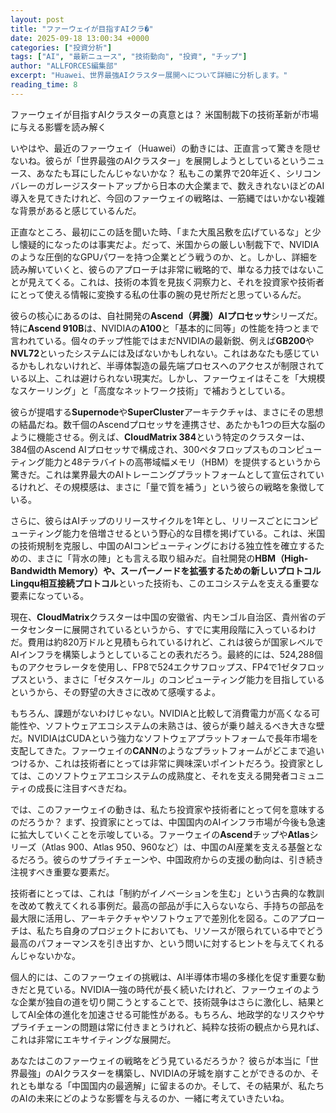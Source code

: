 ```yaml
---
layout: post
title: "ファーウェイが目指すAIクラ�"
date: 2025-09-18 13:00:34 +0000
categories: ["投資分析"]
tags: ["AI", "最新ニュース", "技術動向", "投資", "チップ"]
author: "ALLFORCES編集部"
excerpt: "Huawei、世界最強AIクラスター展開へについて詳細に分析します。"
reading_time: 8
---
```


ファーウェイが目指すAIクラスターの真意とは？ 米国制裁下の技術革新が市場に与える影響を読み解く

いやはや、最近のファーウェイ（Huawei）の動きには、正直言って驚きを隠せないね。彼らが「世界最強のAIクラスター」を展開しようとしているというニュース、あなたも耳にしたんじゃないかな？ 私もこの業界で20年近く、シリコンバレーのガレージスタートアップから日本の大企業まで、数えきれないほどのAI導入を見てきたけれど、今回のファーウェイの戦略は、一筋縄ではいかない複雑な背景があると感じているんだ。

正直なところ、最初にこの話を聞いた時、「また大風呂敷を広げているな」と少し懐疑的になったのは事実だよ。だって、米国からの厳しい制裁下で、NVIDIAのような圧倒的なGPUパワーを持つ企業とどう戦うのか、と。しかし、詳細を読み解いていくと、彼らのアプローチは非常に戦略的で、単なる力技ではないことが見えてくる。これは、技術の本質を見抜く洞察力と、それを投資家や技術者にとって使える情報に変換する私の仕事の腕の見せ所だと思っているんだ。

彼らの核心にあるのは、自社開発の**Ascend（昇騰）AIプロセッサ**シリーズだ。特に**Ascend 910B**は、NVIDIAの**A100**と「基本的に同等」の性能を持つとまで言われている。個々のチップ性能ではまだNVIDIAの最新鋭、例えば**GB200**や**NVL72**といったシステムには及ばないかもしれない。これはあなたも感じているかもしれないけれど、半導体製造の最先端プロセスへのアクセスが制限されている以上、これは避けられない現実だ。しかし、ファーウェイはそこを「大規模なスケーリング」と「高度なネットワーク技術」で補おうとしている。

彼らが提唱する**Supernode**や**SuperCluster**アーキテクチャは、まさにその思想の結晶だね。数千個のAscendプロセッサを連携させ、あたかも1つの巨大な脳のように機能させる。例えば、**CloudMatrix 384**という特定のクラスターは、384個のAscend AIプロセッサで構成され、300ペタフロップスものコンピューティング能力と48テラバイトの高帯域幅メモリ（HBM）を提供するというから驚きだ。これは業界最大のAIトレーニングプラットフォームとして宣伝されているけれど、その規模感は、まさに「量で質を補う」という彼らの戦略を象徴している。

さらに、彼らはAIチップのリリースサイクルを1年とし、リリースごとにコンピューティング能力を倍増させるという野心的な目標を掲げている。これは、米国の技術規制を克服し、中国のAIコンピューティングにおける独立性を確立するための、まさに「背水の陣」とも言える取り組みだ。自社開発の**HBM（High-Bandwidth Memory）**や、スーパーノードを拡張するための新しいプロトコル**Lingqu相互接続プロトコル**といった技術も、このエコシステムを支える重要な要素になっている。

現在、**CloudMatrix**クラスターは中国の安徽省、内モンゴル自治区、貴州省のデータセンターに展開されているというから、すでに実用段階に入っているわけだ。費用は約820万ドルと見積もられているけれど、これは彼らが国家レベルでAIインフラを構築しようとしていることの表れだろう。最終的には、524,288個ものアクセラレータを使用し、FP8で524エクサフロップス、FP4で1ゼタフロップスという、まさに「ゼタスケール」のコンピューティング能力を目指しているというから、その野望の大きさに改めて感嘆するよ。

もちろん、課題がないわけじゃない。NVIDIAと比較して消費電力が高くなる可能性や、ソフトウェアエコシステムの未熟さは、彼らが乗り越えるべき大きな壁だ。NVIDIAはCUDAという強力なソフトウェアプラットフォームで長年市場を支配してきた。ファーウェイの**CANN**のようなプラットフォームがどこまで追いつけるか、これは技術者にとっては非常に興味深いポイントだろう。投資家としては、このソフトウェアエコシステムの成熟度と、それを支える開発者コミュニティの成長に注目すべきだね。

では、このファーウェイの動きは、私たち投資家や技術者にとって何を意味するのだろうか？ まず、投資家にとっては、中国国内のAIインフラ市場が今後も急速に拡大していくことを示唆している。ファーウェイの**Ascend**チップや**Atlas**シリーズ（Atlas 900、Atlas 950、960など）は、中国のAI産業を支える基盤となるだろう。彼らのサプライチェーンや、中国政府からの支援の動向は、引き続き注視すべき重要な要素だ。

技術者にとっては、これは「制約がイノベーションを生む」という古典的な教訓を改めて教えてくれる事例だ。最高の部品が手に入らないなら、手持ちの部品を最大限に活用し、アーキテクチャやソフトウェアで差別化を図る。このアプローチは、私たち自身のプロジェクトにおいても、リソースが限られている中でどう最高のパフォーマンスを引き出すか、という問いに対するヒントを与えてくれるんじゃないかな。

個人的には、このファーウェイの挑戦は、AI半導体市場の多様化を促す重要な動きだと見ている。NVIDIA一強の時代が長く続いたけれど、ファーウェイのような企業が独自の道を切り開こうとすることで、技術競争はさらに激化し、結果としてAI全体の進化を加速させる可能性がある。もちろん、地政学的なリスクやサプライチェーンの問題は常に付きまとうけれど、純粋な技術の観点から見れば、これは非常にエキサイティングな展開だ。

あなたはこのファーウェイの戦略をどう見ているだろうか？ 彼らが本当に「世界最強」のAIクラスターを構築し、NVIDIAの牙城を崩すことができるのか、それとも単なる「中国国内の最適解」に留まるのか。そして、その結果が、私たちのAIの未来にどのような影響を与えるのか、一緒に考えていきたいね。


